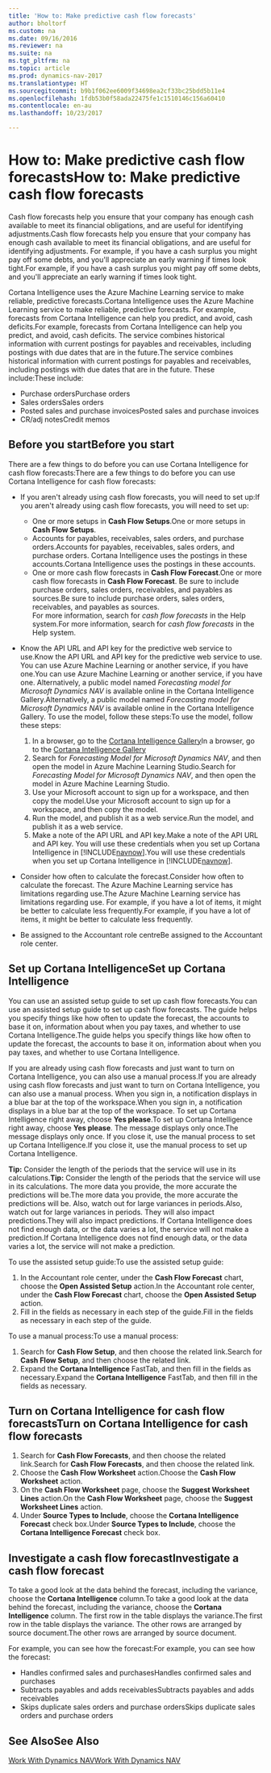 ```yaml
---
title: 'How to: Make predictive cash flow forecasts'
author: bholtorf
ms.custom: na
ms.date: 09/16/2016
ms.reviewer: na
ms.suite: na
ms.tgt_pltfrm: na
ms.topic: article
ms.prod: dynamics-nav-2017
ms.translationtype: HT
ms.sourcegitcommit: b9b1f062ee6009f34698ea2cf33bc25bdd5b11e4
ms.openlocfilehash: 1fdb53b0f58ada22475fe1c1510146c156a60410
ms.contentlocale: en-au
ms.lasthandoff: 10/23/2017

---
```


# <a name="how-to-make-predictive-cash-flow-forecasts"></a><span data-ttu-id="e75bc-102">How to: Make predictive cash flow forecasts</span><span class="sxs-lookup"><span data-stu-id="e75bc-102">How to: Make predictive cash flow forecasts</span></span>
<span data-ttu-id="e75bc-103">Cash flow forecasts help you ensure that your company has enough cash available to meet its financial obligations, and are useful for identifying adjustments.</span><span class="sxs-lookup"><span data-stu-id="e75bc-103">Cash flow forecasts help you ensure that your company has enough cash available to meet its financial obligations, and are useful for identifying adjustments.</span></span> <span data-ttu-id="e75bc-104">For example, if you have a cash surplus you might pay off some debts, and you'll appreciate an early warning if times look tight.</span><span class="sxs-lookup"><span data-stu-id="e75bc-104">For example, if you have a cash surplus you might pay off some debts, and you'll appreciate an early warning if times look tight.</span></span>

<span data-ttu-id="e75bc-105">Cortana Intelligence uses the Azure Machine Learning service to make reliable, predictive forecasts.</span><span class="sxs-lookup"><span data-stu-id="e75bc-105">Cortana Intelligence uses the Azure Machine Learning service to make reliable, predictive forecasts.</span></span> <span data-ttu-id="e75bc-106">For example, forecasts from Cortana Intelligence can help you predict, and avoid, cash deficits.</span><span class="sxs-lookup"><span data-stu-id="e75bc-106">For example, forecasts from Cortana Intelligence can help you predict, and avoid, cash deficits.</span></span> <span data-ttu-id="e75bc-107">The service combines historical information with current postings for payables and receivables, including postings with due dates that are in the future.</span><span class="sxs-lookup"><span data-stu-id="e75bc-107">The service combines historical information with current postings for payables and receivables, including postings with due dates that are in the future.</span></span> <span data-ttu-id="e75bc-108">These include:</span><span class="sxs-lookup"><span data-stu-id="e75bc-108">These include:</span></span>
* <span data-ttu-id="e75bc-109">Purchase orders</span><span class="sxs-lookup"><span data-stu-id="e75bc-109">Purchase orders</span></span>
* <span data-ttu-id="e75bc-110">Sales orders</span><span class="sxs-lookup"><span data-stu-id="e75bc-110">Sales orders</span></span>
* <span data-ttu-id="e75bc-111">Posted sales and purchase invoices</span><span class="sxs-lookup"><span data-stu-id="e75bc-111">Posted sales and purchase invoices</span></span>
* <span data-ttu-id="e75bc-112">CR/adj notes</span><span class="sxs-lookup"><span data-stu-id="e75bc-112">Credit memos</span></span>

## <a name="before-you-start"></a><span data-ttu-id="e75bc-113">Before you start</span><span class="sxs-lookup"><span data-stu-id="e75bc-113">Before you start</span></span>  
<span data-ttu-id="e75bc-114">There are a few things to do before you can use Cortana Intelligence for cash flow forecasts:</span><span class="sxs-lookup"><span data-stu-id="e75bc-114">There are a few things to do before you can use Cortana Intelligence for cash flow forecasts:</span></span>
* <span data-ttu-id="e75bc-115">If you aren't already using cash flow forecasts, you will need to set up:</span><span class="sxs-lookup"><span data-stu-id="e75bc-115">If you aren't already using cash flow forecasts, you will need to set up:</span></span>
    * <span data-ttu-id="e75bc-116">One or more setups in **Cash Flow Setups**.</span><span class="sxs-lookup"><span data-stu-id="e75bc-116">One or more setups in **Cash Flow Setups**.</span></span>
    * <span data-ttu-id="e75bc-117">Accounts for payables, receivables, sales orders, and purchase orders.</span><span class="sxs-lookup"><span data-stu-id="e75bc-117">Accounts for payables, receivables, sales orders, and purchase orders.</span></span> <span data-ttu-id="e75bc-118">Cortana Intelligence uses the postings in these accounts.</span><span class="sxs-lookup"><span data-stu-id="e75bc-118">Cortana Intelligence uses the postings in these accounts.</span></span>
    * <span data-ttu-id="e75bc-119">One or more cash flow forecasts in **Cash Flow Forecast**.</span><span class="sxs-lookup"><span data-stu-id="e75bc-119">One or more cash flow forecasts in **Cash Flow Forecast**.</span></span> <span data-ttu-id="e75bc-120">Be sure to include purchase orders, sales orders, receivables, and payables as sources.</span><span class="sxs-lookup"><span data-stu-id="e75bc-120">Be sure to include purchase orders, sales orders, receivables, and payables as sources.</span></span>  
    <span data-ttu-id="e75bc-121">For more information, search for _cash flow forecasts_ in the Help system.</span><span class="sxs-lookup"><span data-stu-id="e75bc-121">For more information, search for _cash flow forecasts_ in the Help system.</span></span>
* <span data-ttu-id="e75bc-122">Know the API URL and API key for the predictive web service to use.</span><span class="sxs-lookup"><span data-stu-id="e75bc-122">Know the API URL and API key for the predictive web service to use.</span></span>  
    <span data-ttu-id="e75bc-123">You can use Azure Machine Learning or another service, if you have one.</span><span class="sxs-lookup"><span data-stu-id="e75bc-123">You can use Azure Machine Learning or another service, if you have one.</span></span> <span data-ttu-id="e75bc-124">Alternatively, a public model named _Forecasting model for Microsoft Dynamics NAV_ is available online in the Cortana Intelligence Gallery.</span><span class="sxs-lookup"><span data-stu-id="e75bc-124">Alternatively, a public model named _Forecasting model for Microsoft Dynamics NAV_ is available online in the Cortana Intelligence Gallery.</span></span> <span data-ttu-id="e75bc-125">To use the model, follow these steps:</span><span class="sxs-lookup"><span data-stu-id="e75bc-125">To use the model, follow these steps:</span></span>

    1. <span data-ttu-id="e75bc-126">In a browser, go to the [Cortana Intelligence Gallery](https://go.microsoft.com/fwlink/?linkid=828352)</span><span class="sxs-lookup"><span data-stu-id="e75bc-126">In a browser, go to the [Cortana Intelligence Gallery](https://go.microsoft.com/fwlink/?linkid=828352)</span></span>
    2. <span data-ttu-id="e75bc-127">Search for _Forecasting Model for Microsoft Dynamics NAV_, and then open the model in Azure Machine Learning Studio.</span><span class="sxs-lookup"><span data-stu-id="e75bc-127">Search for _Forecasting Model for Microsoft Dynamics NAV_, and then open the model in Azure Machine Learning Studio.</span></span>
    3. <span data-ttu-id="e75bc-128">Use your Microsoft account to sign up for a workspace, and then copy the model.</span><span class="sxs-lookup"><span data-stu-id="e75bc-128">Use your Microsoft account to sign up for a workspace, and then copy the model.</span></span>
    4. <span data-ttu-id="e75bc-129">Run the model, and publish it as a web service.</span><span class="sxs-lookup"><span data-stu-id="e75bc-129">Run the model, and publish it as a web service.</span></span>
    5. <span data-ttu-id="e75bc-130">Make a note of the API URL and API key.</span><span class="sxs-lookup"><span data-stu-id="e75bc-130">Make a note of the API URL and API key.</span></span> <span data-ttu-id="e75bc-131">You will use these credentials when you set up Cortana Intelligence in [!INCLUDE[navnow](includes/navnow_md.md)].</span><span class="sxs-lookup"><span data-stu-id="e75bc-131">You will use these credentials when you set up Cortana Intelligence in [!INCLUDE[navnow](includes/navnow_md.md)].</span></span>  

* <span data-ttu-id="e75bc-132">Consider how often to calculate the forecast.</span><span class="sxs-lookup"><span data-stu-id="e75bc-132">Consider how often to calculate the forecast.</span></span> <span data-ttu-id="e75bc-133">The Azure Machine Learning service has limitations regarding use.</span><span class="sxs-lookup"><span data-stu-id="e75bc-133">The Azure Machine Learning service has limitations regarding use.</span></span> <span data-ttu-id="e75bc-134">For example, if you have a lot of items, it might be better to calculate less frequently.</span><span class="sxs-lookup"><span data-stu-id="e75bc-134">For example, if you have a lot of items, it might be better to calculate less frequently.</span></span>
* <span data-ttu-id="e75bc-135">Be assigned to the Accountant role centre</span><span class="sxs-lookup"><span data-stu-id="e75bc-135">Be assigned to the Accountant role center.</span></span>

## <a name="set-up-cortana-intelligence"></a><span data-ttu-id="e75bc-136">Set up Cortana Intelligence</span><span class="sxs-lookup"><span data-stu-id="e75bc-136">Set up Cortana Intelligence</span></span>
<span data-ttu-id="e75bc-137">You can use an assisted setup guide to set up cash flow forecasts.</span><span class="sxs-lookup"><span data-stu-id="e75bc-137">You can use an assisted setup guide to set up cash flow forecasts.</span></span> <span data-ttu-id="e75bc-138">The guide helps you specify things like how often to update the forecast, the accounts to base it on, information about when you pay taxes, and whether to use Cortana Intelligence.</span><span class="sxs-lookup"><span data-stu-id="e75bc-138">The guide helps you specify things like how often to update the forecast, the accounts to base it on, information about when you pay taxes, and whether to use Cortana Intelligence.</span></span>  

<span data-ttu-id="e75bc-139">If you are already using cash flow forecasts and just want to turn on Cortana Intelligence, you can also use a manual process.</span><span class="sxs-lookup"><span data-stu-id="e75bc-139">If you are already using cash flow forecasts and just want to turn on Cortana Intelligence, you can also use a manual process.</span></span> <span data-ttu-id="e75bc-140">When you sign in, a notification displays in a blue bar at the top of the workspace.</span><span class="sxs-lookup"><span data-stu-id="e75bc-140">When you sign in, a notification displays in a blue bar at the top of the workspace.</span></span> <span data-ttu-id="e75bc-141">To set up Cortana Intelligence right away, choose **Yes please**.</span><span class="sxs-lookup"><span data-stu-id="e75bc-141">To set up Cortana Intelligence right away, choose **Yes please**.</span></span> <span data-ttu-id="e75bc-142">The message displays only once.</span><span class="sxs-lookup"><span data-stu-id="e75bc-142">The message displays only once.</span></span> <span data-ttu-id="e75bc-143">If you close it, use the manual process to set up Cortana Intelligence.</span><span class="sxs-lookup"><span data-stu-id="e75bc-143">If you close it, use the manual process to set up Cortana Intelligence.</span></span>  

<span data-ttu-id="e75bc-144">**Tip:** Consider the length of the periods that the service will use in its calculations.</span><span class="sxs-lookup"><span data-stu-id="e75bc-144">**Tip:** Consider the length of the periods that the service will use in its calculations.</span></span> <span data-ttu-id="e75bc-145">The more data you provide, the more accurate the predictions will be.</span><span class="sxs-lookup"><span data-stu-id="e75bc-145">The more data you provide, the more accurate the predictions will be.</span></span> <span data-ttu-id="e75bc-146">Also, watch out for large variances in periods.</span><span class="sxs-lookup"><span data-stu-id="e75bc-146">Also, watch out for large variances in periods.</span></span> <span data-ttu-id="e75bc-147">They will also impact predictions.</span><span class="sxs-lookup"><span data-stu-id="e75bc-147">They will also impact predictions.</span></span> <span data-ttu-id="e75bc-148">If Cortana Intelligence does not find enough data, or the data varies a lot, the service will not make a prediction.</span><span class="sxs-lookup"><span data-stu-id="e75bc-148">If Cortana Intelligence does not find enough data, or the data varies a lot, the service will not make a prediction.</span></span>

<span data-ttu-id="e75bc-149">To use the assisted setup guide:</span><span class="sxs-lookup"><span data-stu-id="e75bc-149">To use the assisted setup guide:</span></span>
1. <span data-ttu-id="e75bc-150">In the Accountant role center, under the **Cash Flow Forecast** chart, choose the **Open Assisted Setup** action.</span><span class="sxs-lookup"><span data-stu-id="e75bc-150">In the Accountant role center, under the **Cash Flow Forecast** chart, choose the **Open Assisted Setup** action.</span></span>
2. <span data-ttu-id="e75bc-151">Fill in the fields as necessary in each step of the guide.</span><span class="sxs-lookup"><span data-stu-id="e75bc-151">Fill in the fields as necessary in each step of the guide.</span></span>

<span data-ttu-id="e75bc-152">To use a manual process:</span><span class="sxs-lookup"><span data-stu-id="e75bc-152">To use a manual process:</span></span>
1. <span data-ttu-id="e75bc-153">Search for **Cash Flow Setup**, and then choose the related link.</span><span class="sxs-lookup"><span data-stu-id="e75bc-153">Search for **Cash Flow Setup**, and then choose the related link.</span></span>
2. <span data-ttu-id="e75bc-154">Expand the **Cortana Intelligence** FastTab, and then fill in the fields as necessary.</span><span class="sxs-lookup"><span data-stu-id="e75bc-154">Expand the **Cortana Intelligence** FastTab, and then fill in the fields as necessary.</span></span>

## <a name="turn-on-cortana-intelligence-for-cash-flow-forecasts"></a><span data-ttu-id="e75bc-155">Turn on Cortana Intelligence for cash flow forecasts</span><span class="sxs-lookup"><span data-stu-id="e75bc-155">Turn on Cortana Intelligence for cash flow forecasts</span></span>
1. <span data-ttu-id="e75bc-156">Search for **Cash Flow Forecasts**, and then choose the related link.</span><span class="sxs-lookup"><span data-stu-id="e75bc-156">Search for **Cash Flow Forecasts**, and then choose the related link.</span></span>
2. <span data-ttu-id="e75bc-157">Choose the **Cash Flow Worksheet** action.</span><span class="sxs-lookup"><span data-stu-id="e75bc-157">Choose the **Cash Flow Worksheet** action.</span></span>
3. <span data-ttu-id="e75bc-158">On the **Cash Flow Worksheet** page, choose the **Suggest Worksheet Lines** action.</span><span class="sxs-lookup"><span data-stu-id="e75bc-158">On the **Cash Flow Worksheet** page, choose the **Suggest Worksheet Lines** action.</span></span>  
4. <span data-ttu-id="e75bc-159">Under **Source Types to Include**, choose the **Cortana Intelligence Forecast** check box.</span><span class="sxs-lookup"><span data-stu-id="e75bc-159">Under **Source Types to Include**, choose the **Cortana Intelligence Forecast** check box.</span></span>

## <a name="investigate-a-cash-flow-forecast"></a><span data-ttu-id="e75bc-160">Investigate a cash flow forecast</span><span class="sxs-lookup"><span data-stu-id="e75bc-160">Investigate a cash flow forecast</span></span>
<span data-ttu-id="e75bc-161">To take a good look at the data behind the forecast, including the variance, choose the **Cortana Intelligence** column.</span><span class="sxs-lookup"><span data-stu-id="e75bc-161">To take a good look at the data behind the forecast, including the variance, choose the **Cortana Intelligence** column.</span></span> <span data-ttu-id="e75bc-162">The first row in the table displays the variance.</span><span class="sxs-lookup"><span data-stu-id="e75bc-162">The first row in the table displays the variance.</span></span> <span data-ttu-id="e75bc-163">The other rows are arranged by source document.</span><span class="sxs-lookup"><span data-stu-id="e75bc-163">The other rows are arranged by source document.</span></span>  

<span data-ttu-id="e75bc-164">For example, you can see how the forecast:</span><span class="sxs-lookup"><span data-stu-id="e75bc-164">For example, you can see how the forecast:</span></span>    
* <span data-ttu-id="e75bc-165">Handles confirmed sales and purchases</span><span class="sxs-lookup"><span data-stu-id="e75bc-165">Handles confirmed sales and purchases</span></span>
* <span data-ttu-id="e75bc-166">Subtracts payables and adds receivables</span><span class="sxs-lookup"><span data-stu-id="e75bc-166">Subtracts payables and adds receivables</span></span>
* <span data-ttu-id="e75bc-167">Skips duplicate sales orders and purchase orders</span><span class="sxs-lookup"><span data-stu-id="e75bc-167">Skips duplicate sales orders and purchase orders</span></span>

## <a name="see-also"></a><span data-ttu-id="e75bc-168">See Also</span><span class="sxs-lookup"><span data-stu-id="e75bc-168">See Also</span></span>  
[<span data-ttu-id="e75bc-169">Work With Dynamics NAV</span><span class="sxs-lookup"><span data-stu-id="e75bc-169">Work With Dynamics NAV</span></span>](ui-work-product.md)

